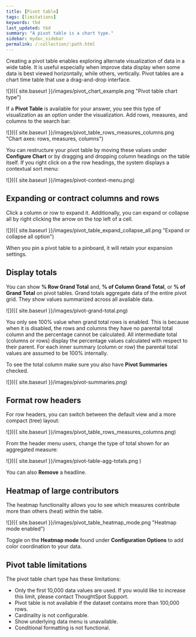 ```yaml
---
title: [Pivot table]
tags: [limitations]
keywords: tbd
last_updated: tbd
summary: "A pivot table is a chart type."
sidebar: mydoc_sidebar
permalink: /:collection/:path.html
---
```

Creating a pivot table enables exploring alternate visualization of data in a
wide table. It is useful especially when improve data display when some data is
best viewed horizontally, while others, vertically. Pivot tables are a chart
time table that use a drag-and-drop interface.  

 ![]({{ site.baseurl }}/images/pivot_chart_example.png "Pivot table chart type")

If a **Pivot Table** is available for your answer, you see this type of
visualization as an option under the visualization. Add rows, measures, and
columns to the search bar:

 ![]({{ site.baseurl }}/images/pivot_table_rows_measures_columns.png "Chart axes: rows, measures, columns")


You can restructure your pivot table by moving these values under **Configure
Chart** or by dragging and dropping column headings on the table itself. If you
right click on a the row headings, the system displays a contextual sort menu:

![]({{ site.baseurl }}/images/pivot-context-menu.png)


## Expanding or contract columns and rows

Click a column or row to expand it. Additionally, you can expand or collapse all
by right clicking the arrow on the top left of a cell.

![]({{ site.baseurl }}/images/pivot_table_expand_collapse_all.png "Expand or collapse all option")

When you pin a pivot table to a pinboard, it will retain your expansion settings.

## Display totals

You can show **% Row Grand Total** and, **% of Column Grand Total**, or **% of
Grand Total** on pivot tables. Grand  totals aggregate data of the entire pivot
grid. They show values summarized across all available data.

![]({{ site.baseurl }}/images/pivot-grand-total.png)

You only see 100% value when grand total rows is enabled. This is because when
it is disabled, the rows and columns they have no parental total column and the
percentage cannot be calculated. All intermediate total (columns or rows)
display the percentage values calculated with respect to their parent. For each
inner summary (column or row) the parental total values are assumed to be 100%
internally.

To see the total column make sure you also have **Pivot Summaries** checked.

![]({{ site.baseurl }}/images/pivot-summaries.png)

## Format row headers

For row headers, you can switch between the default view and a more compact
(tree) layout:

![]({{ site.baseurl }}/images/pivot_table_rows_measures_columns.png)

From the header menu users, change the type of total shown for an aggregated
measure:

![]({{ site.baseurl }}/images/pivot-table-agg-totals.png )

You can also **Remove** a headline.

## Heatmap of large contributors

The heatmap functionality allows you to see which measures contribute more than
others (heat) within the table.

![]({{ site.baseurl }}/images/pivot_table_heatmap_mode.png "Heatmap mode enabled")

Toggle on the **Heatmap mode** found under **Configuration Options** to add
color coordination to your data.

## Pivot table limitations

The pivot table chart type has these limitations:

- Only the first 10,000 data values are used. If you would like to increase this limit, please contact ThoughtSpot Support.
- Pivot table is not available if the dataset contains more than 100,000 rows.
- Cardinality is not configurable.
- Show underlying data menu is unavailable.
- Conditional formatting is not functional.
